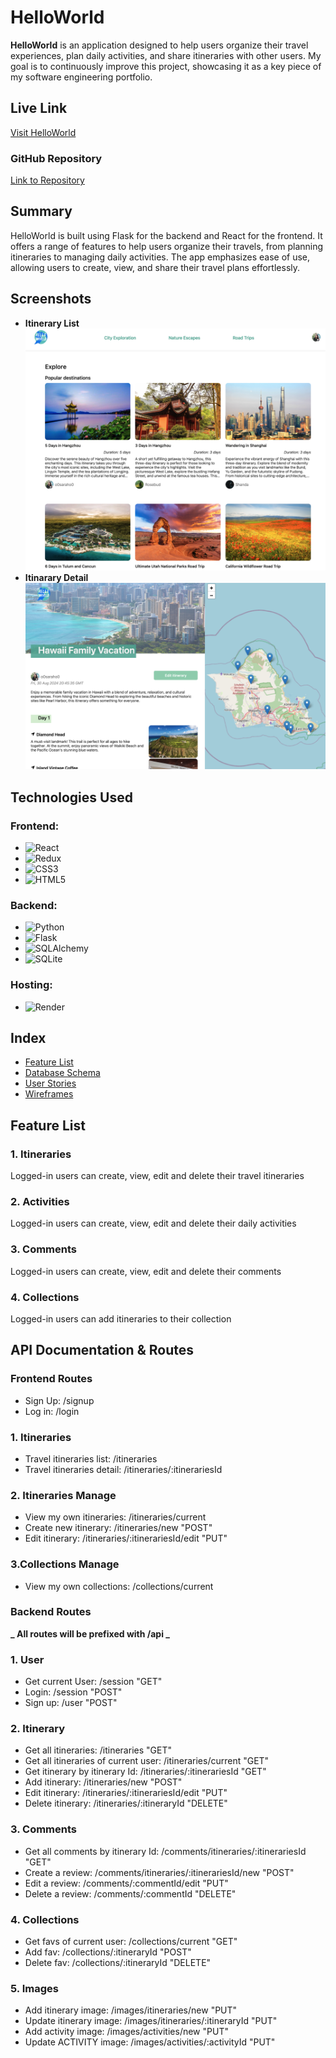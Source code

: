 # HelloWorld

**HelloWorld** is an application designed to help users organize their travel experiences, plan daily activities, and share itineraries with other users. My goal is to continuously improve this project, showcasing it as a key piece of my software engineering portfolio.

## Live Link

[Visit HelloWorld](https://travelshare-by-sarah.onrender.com)

### GitHub Repository

[Link to Repository](https://github.com/o0saraho0/TravelShare-AA-Capstone)

## Summary

HelloWorld is built using Flask for the backend and React for the frontend. It offers a range of features to help users organize their travels, from planning itineraries to managing daily activities. The app emphasizes ease of use, allowing users to create, view, and share their travel plans effortlessly.

## Screenshots

- **Itinerary List**
  ![Itinerary List](./react-vite/public/images/itinerary-list.png)
- **Itinarary Detail**
  ![Itinerary Detail](./react-vite/public/images/itinerary-detail.png)

## Technologies Used

### Frontend:

- ![React](https://img.shields.io/badge/React-20232A?style=for-the-badge&logo=react&logoColor=61DAFB)
- ![Redux](https://img.shields.io/badge/Redux-764ABC?style=for-the-badge&logo=redux&logoColor=white)
- ![CSS3](https://img.shields.io/badge/CSS3-1572B6?style=for-the-badge&logo=css3&logoColor=white)
- ![HTML5](https://img.shields.io/badge/HTML5-E34F26?style=for-the-badge&logo=html5&logoColor=white)

### Backend:

- ![Python](https://img.shields.io/badge/Python-3776AB?style=for-the-badge&logo=python&logoColor=white)
- ![Flask](https://img.shields.io/badge/Flask-000000?style=for-the-badge&logo=flask&logoColor=white)
- ![SQLAlchemy](https://img.shields.io/badge/SQLAlchemy-FF5533?style=for-the-badge&logo=python&logoColor=white)
- ![SQLite](https://img.shields.io/badge/SQLite-003B57?style=for-the-badge&logo=sqlite&logoColor=white)

### Hosting:

- ![Render](https://img.shields.io/badge/Render-46E3B7?style=for-the-badge&logo=render&logoColor=white)

## Index

- [Feature List](https://github.com/o0saraho0/TravelShare-AA-Capstone/wiki/Feature-List)
- [Database Schema](https://github.com/o0saraho0/TravelShare-AA-Capstone/wiki/DB-Schema)
- [User Stories](https://github.com/o0saraho0/TravelShare-AA-Capstone/wiki/User-Stories-%E2%80%90-Greenlit)
- [Wireframes](https://github.com/o0saraho0/TravelShare-AA-Capstone/wiki/WireFrame)

## Feature List

### 1. Itineraries

Logged-in users can create, view, edit and delete their travel itineraries

### 2. Activities

Logged-in users can create, view, edit and delete their daily activities

### 3. Comments

Logged-in users can create, view, edit and delete their comments

### 4. Collections

Logged-in users can add itineraries to their collection

## API Documentation & Routes

### Frontend Routes

- Sign Up: /signup
- Log in: /login

### 1. Itineraries

- Travel itineraries list: /itineraries
- Travel itineraries detail: /itineraries/:itinerariesId

### 2. Itineraries Manage

- View my own itineraries: /itineraries/current
- Create new itinerary: /itineraries/new "POST"
- Edit itinerary: /itineraries/:itinerariesId/edit "PUT"

### 3.Collections Manage

- View my own collections: /collections/current

### Backend Routes

**_ All routes will be prefixed with /api _**

### 1. User

- Get current User: /session "GET"
- Login: /session "POST"
- Sign up: /user "POST"

### 2. Itinerary

- Get all itineraries: /itineraries "GET"
- Get all itineraries of current user: /itineraries/current "GET"
- Get itinerary by itinerary Id: /itineraries/:itinerariesId "GET"
- Add itinerary: /itineraries/new "POST"
- Edit itinerary: /itineraries/:itinerariesId/edit "PUT"
- Delete itinerary: /itineraries/:itineraryId "DELETE"

### 3. Comments

- Get all comments by itinerary Id: /comments/itineraries/:itinerariesId "GET"
- Create a review: /comments/itineraries/:itinerariesId/new "POST"
- Edit a review: /comments/:commentId/edit "PUT"
- Delete a review: /comments/:commentId "DELETE"

### 4. Collections

- Get favs of current user: /collections/current "GET"
- Add fav: /collections/:itineraryId "POST"
- Delete fav: /collections/:itineraryId "DELETE"

### 5. Images

- Add itinerary image: /images/itineraries/new "PUT"
- Update itinerary image: /images/itineraries/:itineraryId "PUT"
- Add activity image: /images/activities/new "PUT"
- Update ACTIVITY image: /images/activities/:activityId "PUT"
